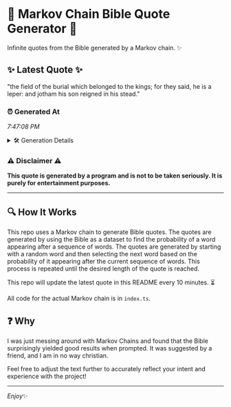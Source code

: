 # 📖 Markov Chain Bible Quote Generator 📖

Infinite quotes from the Bible generated by a Markov chain. ✨

## ✨ Latest Quote ✨
"the field of the burial which belonged to the kings; for they said, he is a leper: and jotham his son reigned in his stead."

### ⏰ Generated At
*7:47:08 PM*

<details>
    <summary>🛠️ Generation Details</summary>
    <p>
        <strong>🌱 Seed:</strong> the<br>
        <strong>🔄 Iterations:</strong> 24<br>
        <strong>📜 Context History:</strong><br>[ the ]: field<br>[ the, field ]: of<br>[ the, field, of ]: the<br>[ the, field, of, the ]: burial<br>[ the, field, of, the, burial ]: which<br>[ the, field, of, the, burial, which ]: belonged<br>[ field, of, the, burial, which, belonged ]: to<br>[ of, the, burial, which, belonged, to ]: the<br>[ the, burial, which, belonged, to, the ]: kings;<br>[ burial, which, belonged, to, the, kings; ]: for<br>[ which, belonged, to, the, kings;, for ]: they<br>[ belonged, to, the, kings;, for, they ]: said,<br>[ to, the, kings;, for, they, said, ]: he<br>[ the, kings;, for, they, said,, he ]: is<br>[ kings;, for, they, said,, he, is ]: a<br>[ for, they, said,, he, is, a ]: leper:<br>[ they, said,, he, is, a, leper: ]: and<br>[ said,, he, is, a, leper:, and ]: jotham<br>[ he, is, a, leper:, and, jotham ]: his<br>[ is, a, leper:, and, jotham, his ]: son<br>[ a, leper:, and, jotham, his, son ]: reigned<br>[ leper:, and, jotham, his, son, reigned ]: in<br>[ and, jotham, his, son, reigned, in ]: his<br>[ jotham, his, son, reigned, in, his ]: stead.<br>
    </p>
</details>

### ⚠️ Disclaimer ⚠️
**This quote is generated by a program and is not to be taken seriously. It is purely for entertainment purposes.**

---

## 🔍 How It Works

This repo uses a Markov chain to generate Bible quotes. The quotes are generated by using the Bible as a dataset to find the probability of a word appearing after a sequence of words. The quotes are generated by starting with a random word and then selecting the next word based on the probability of it appearing after the current sequence of words. This process is repeated until the desired length of the quote is reached.

This repo will update the latest quote in this README every 10 minutes. ⏳

All code for the actual Markov chain is in `index.ts`.

## ❓ Why

I was just messing around with Markov Chains and found that the Bible surprisingly yielded good results when prompted. 
It was suggested by a friend, and I am in no way christian.

Feel free to adjust the text further to accurately reflect your intent and experience with the project!

---

*Enjoy*✨
